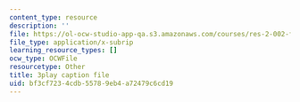 ```yaml
---
content_type: resource
description: ''
file: https://ol-ocw-studio-app-qa.s3.amazonaws.com/courses/res-2-002-finite-element-procedures-for-solids-and-structures-spring-2010/bf3cf7234cdb55789eb4a72479c6cd19_Us2Myb5csu4.vtt
file_type: application/x-subrip
learning_resource_types: []
ocw_type: OCWFile
resourcetype: Other
title: 3play caption file
uid: bf3cf723-4cdb-5578-9eb4-a72479c6cd19
---
```

